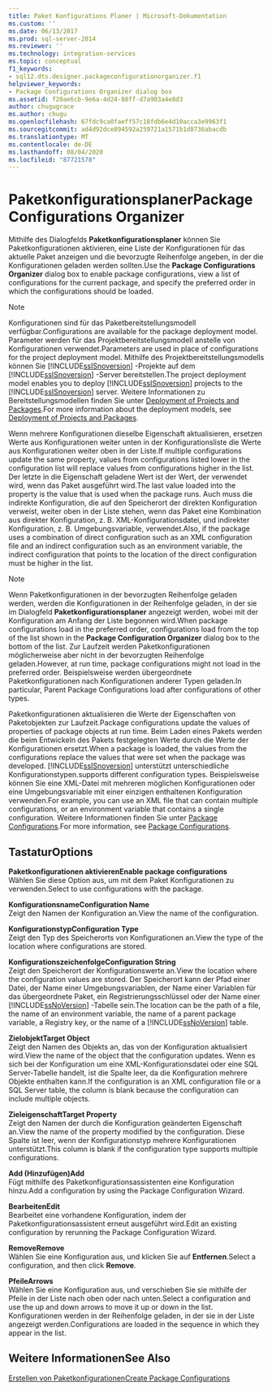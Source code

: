 ```yaml
---
title: Paket Konfigurations Planer | Microsoft-Dokumentation
ms.custom: ''
ms.date: 06/13/2017
ms.prod: sql-server-2014
ms.reviewer: ''
ms.technology: integration-services
ms.topic: conceptual
f1_keywords:
- sql12.dts.designer.packageconfigurationorganizer.f1
helpviewer_keywords:
- Package Configurations Organizer dialog box
ms.assetid: f20ae6cb-9e6a-4d24-88ff-d7a903a4e8d3
author: chugugrace
ms.author: chugu
ms.openlocfilehash: 67fdc9ca0faeff57c18fdb6e4d10acca3e9963f1
ms.sourcegitcommit: ad4d92dce894592a259721a1571b1d8736abacdb
ms.translationtype: MT
ms.contentlocale: de-DE
ms.lasthandoff: 08/04/2020
ms.locfileid: "87721578"
---
```

# <a name="package-configurations-organizer"></a><span data-ttu-id="1a45c-102">Paketkonfigurationsplaner</span><span class="sxs-lookup"><span data-stu-id="1a45c-102">Package Configurations Organizer</span></span>
  <span data-ttu-id="1a45c-103">Mithilfe des Dialogfelds **Paketkonfigurationsplaner** können Sie Paketkonfigurationen aktivieren, eine Liste der Konfigurationen für das aktuelle Paket anzeigen und die bevorzugte Reihenfolge angeben, in der die Konfigurationen geladen werden sollten.</span><span class="sxs-lookup"><span data-stu-id="1a45c-103">Use the **Package Configurations Organizer** dialog box to enable package configurations, view a list of configurations for the current package, and specify the preferred order in which the configurations should be loaded.</span></span>  
  
> [!NOTE]  
>  <span data-ttu-id="1a45c-104">Konfigurationen sind für das Paketbereitstellungsmodell verfügbar.</span><span class="sxs-lookup"><span data-stu-id="1a45c-104">Configurations are available for the package deployment model.</span></span> <span data-ttu-id="1a45c-105">Parameter werden für das Projektbereitstellungsmodell anstelle von Konfigurationen verwendet.</span><span class="sxs-lookup"><span data-stu-id="1a45c-105">Parameters are used in place of configurations for the project deployment model.</span></span> <span data-ttu-id="1a45c-106">Mithilfe des Projektbereitstellungsmodells können Sie [!INCLUDE[ssISnoversion](../includes/ssisnoversion-md.md)] -Projekte auf dem [!INCLUDE[ssISnoversion](../includes/ssisnoversion-md.md)] -Server bereitstellen.</span><span class="sxs-lookup"><span data-stu-id="1a45c-106">The project deployment model enables you to deploy [!INCLUDE[ssISnoversion](../includes/ssisnoversion-md.md)] projects to the [!INCLUDE[ssISnoversion](../includes/ssisnoversion-md.md)] server.</span></span> <span data-ttu-id="1a45c-107">Weitere Informationen zu Bereitstellungsmodellen finden Sie unter [Deployment of Projects and Packages](packages/deploy-integration-services-ssis-projects-and-packages.md).</span><span class="sxs-lookup"><span data-stu-id="1a45c-107">For more information about the deployment models, see [Deployment of Projects and Packages](packages/deploy-integration-services-ssis-projects-and-packages.md).</span></span>  
  
 <span data-ttu-id="1a45c-108">Wenn mehrere Konfigurationen dieselbe Eigenschaft aktualisieren, ersetzen Werte aus Konfigurationen weiter unten in der Konfigurationsliste die Werte aus Konfigurationen weiter oben in der Liste.</span><span class="sxs-lookup"><span data-stu-id="1a45c-108">If multiple configurations update the same property, values from configurations listed lower in the configuration list will replace values from configurations higher in the list.</span></span> <span data-ttu-id="1a45c-109">Der letzte in die Eigenschaft geladene Wert ist der Wert, der verwendet wird, wenn das Paket ausgeführt wird.</span><span class="sxs-lookup"><span data-stu-id="1a45c-109">The last value loaded into the property is the value that is used when the package runs.</span></span> <span data-ttu-id="1a45c-110">Auch muss die indirekte Konfiguration, die auf den Speicherort der direkten Konfiguration verweist, weiter oben in der Liste stehen, wenn das Paket eine Kombination aus direkter Konfiguration, z. B. XML-Konfigurationsdatei, und indirekter Konfiguration, z. B. Umgebungsvariable, verwendet.</span><span class="sxs-lookup"><span data-stu-id="1a45c-110">Also, if the package uses a combination of direct configuration such as an XML configuration file and an indirect configuration such as an environment variable, the indirect configuration that points to the location of the direct configuration must be higher in the list.</span></span>  
  
> [!NOTE]  
>  <span data-ttu-id="1a45c-111">Wenn Paketkonfigurationen in der bevorzugten Reihenfolge geladen werden, werden die Konfigurationen in der Reihenfolge geladen, in der sie im Dialogfeld **Paketkonfigurationsplaner** angezeigt werden, wobei mit der Konfiguration am Anfang der Liste begonnen wird.</span><span class="sxs-lookup"><span data-stu-id="1a45c-111">When package configurations load in the preferred order, configurations load from the top of the list shown in the **Package Configuration Organizer** dialog box to the bottom of the list.</span></span> <span data-ttu-id="1a45c-112">Zur Laufzeit werden Paketkonfigurationen möglicherweise aber nicht in der bevorzugten Reihenfolge geladen.</span><span class="sxs-lookup"><span data-stu-id="1a45c-112">However, at run time, package configurations might not load in the preferred order.</span></span> <span data-ttu-id="1a45c-113">Beispielsweise werden übergeordnete Paketkonfigurationen nach Konfigurationen anderer Typen geladen.</span><span class="sxs-lookup"><span data-stu-id="1a45c-113">In particular, Parent Package Configurations load after configurations of other types.</span></span>  
  
 <span data-ttu-id="1a45c-114">Paketkonfigurationen aktualisieren die Werte der Eigenschaften von Paketobjekten zur Laufzeit.</span><span class="sxs-lookup"><span data-stu-id="1a45c-114">Package configurations update the values of properties of package objects at run time.</span></span> <span data-ttu-id="1a45c-115">Beim Laden eines Pakets werden die beim Entwickeln des Pakets festgelegten Werte durch die Werte der Konfigurationen ersetzt.</span><span class="sxs-lookup"><span data-stu-id="1a45c-115">When a package is loaded, the values from the configurations replace the values that were set when the package was developed.</span></span> [!INCLUDE[ssISnoversion](../includes/ssisnoversion-md.md)] <span data-ttu-id="1a45c-116">unterstützt unterschiedliche Konfigurationstypen.</span><span class="sxs-lookup"><span data-stu-id="1a45c-116">supports different configuration types.</span></span> <span data-ttu-id="1a45c-117">Beispielsweise können Sie eine XML-Datei mit mehreren möglichen Konfigurationen oder eine Umgebungsvariable mit einer einzigen enthaltenen Konfiguration verwenden.</span><span class="sxs-lookup"><span data-stu-id="1a45c-117">For example, you can use an XML file that can contain multiple configurations, or an environment variable that contains a single configuration.</span></span> <span data-ttu-id="1a45c-118">Weitere Informationen finden Sie unter [Package Configurations](../../2014/integration-services/package-configurations.md).</span><span class="sxs-lookup"><span data-stu-id="1a45c-118">For more information, see [Package Configurations](../../2014/integration-services/package-configurations.md).</span></span>  
  
## <a name="options"></a><span data-ttu-id="1a45c-119">Tastatur</span><span class="sxs-lookup"><span data-stu-id="1a45c-119">Options</span></span>  
 <span data-ttu-id="1a45c-120">**Paketkonfigurationen aktivieren**</span><span class="sxs-lookup"><span data-stu-id="1a45c-120">**Enable package configurations**</span></span>  
 <span data-ttu-id="1a45c-121">Wählen Sie diese Option aus, um mit dem Paket Konfigurationen zu verwenden.</span><span class="sxs-lookup"><span data-stu-id="1a45c-121">Select to use configurations with the package.</span></span>  
  
 <span data-ttu-id="1a45c-122">**Konfigurationsname**</span><span class="sxs-lookup"><span data-stu-id="1a45c-122">**Configuration Name**</span></span>  
 <span data-ttu-id="1a45c-123">Zeigt den Namen der Konfiguration an.</span><span class="sxs-lookup"><span data-stu-id="1a45c-123">View the name of the configuration.</span></span>  
  
 <span data-ttu-id="1a45c-124">**Konfigurationstyp**</span><span class="sxs-lookup"><span data-stu-id="1a45c-124">**Configuration Type**</span></span>  
 <span data-ttu-id="1a45c-125">Zeigt den Typ des Speicherorts von Konfigurationen an.</span><span class="sxs-lookup"><span data-stu-id="1a45c-125">View the type of the location where configurations are stored.</span></span>  
  
 <span data-ttu-id="1a45c-126">**Konfigurationszeichenfolge**</span><span class="sxs-lookup"><span data-stu-id="1a45c-126">**Configuration String**</span></span>  
 <span data-ttu-id="1a45c-127">Zeigt den Speicherort der Konfigurationswerte an.</span><span class="sxs-lookup"><span data-stu-id="1a45c-127">View the location where the configuration values are stored.</span></span> <span data-ttu-id="1a45c-128">Der Speicherort kann der Pfad einer Datei, der Name einer Umgebungsvariablen, der Name einer Variablen für das übergeordnete Paket, ein Registrierungsschlüssel oder der Name einer [!INCLUDE[ssNoVersion](../includes/ssnoversion-md.md)] -Tabelle sein.</span><span class="sxs-lookup"><span data-stu-id="1a45c-128">The location can be the path of a file, the name of an environment variable, the name of a parent package variable, a Registry key, or the name of a [!INCLUDE[ssNoVersion](../includes/ssnoversion-md.md)] table.</span></span>  
  
 <span data-ttu-id="1a45c-129">**Zielobjekt**</span><span class="sxs-lookup"><span data-stu-id="1a45c-129">**Target Object**</span></span>  
 <span data-ttu-id="1a45c-130">Zeigt den Namen des Objekts an, das von der Konfiguration aktualisiert wird.</span><span class="sxs-lookup"><span data-stu-id="1a45c-130">View the name of the object that the configuration updates.</span></span> <span data-ttu-id="1a45c-131">Wenn es sich bei der Konfiguration um eine XML-Konfigurationsdatei oder eine SQL Server-Tabelle handelt, ist die Spalte leer, da die Konfiguration mehrere Objekte enthalten kann.</span><span class="sxs-lookup"><span data-stu-id="1a45c-131">If the configuration is an XML configuration file or a SQL Server table, the column is blank because the configuration can include multiple objects.</span></span>  
  
 <span data-ttu-id="1a45c-132">**Zieleigenschaft**</span><span class="sxs-lookup"><span data-stu-id="1a45c-132">**Target Property**</span></span>  
 <span data-ttu-id="1a45c-133">Zeigt den Namen der durch die Konfiguration geänderten Eigenschaft an.</span><span class="sxs-lookup"><span data-stu-id="1a45c-133">View the name of the property modified by the configuration.</span></span> <span data-ttu-id="1a45c-134">Diese Spalte ist leer, wenn der Konfigurationstyp mehrere Konfigurationen unterstützt.</span><span class="sxs-lookup"><span data-stu-id="1a45c-134">This column is blank if the configuration type supports multiple configurations.</span></span>  
  
 <span data-ttu-id="1a45c-135">**Add (Hinzufügen)**</span><span class="sxs-lookup"><span data-stu-id="1a45c-135">**Add**</span></span>  
 <span data-ttu-id="1a45c-136">Fügt mithilfe des Paketkonfigurationsassistenten eine Konfiguration hinzu.</span><span class="sxs-lookup"><span data-stu-id="1a45c-136">Add a configuration by using the Package Configuration Wizard.</span></span>  
  
 <span data-ttu-id="1a45c-137">**Bearbeiten**</span><span class="sxs-lookup"><span data-stu-id="1a45c-137">**Edit**</span></span>  
 <span data-ttu-id="1a45c-138">Bearbeitet eine vorhandene Konfiguration, indem der Paketkonfigurationsassistent erneut ausgeführt wird.</span><span class="sxs-lookup"><span data-stu-id="1a45c-138">Edit an existing configuration by rerunning the Package Configuration Wizard.</span></span>  
  
 <span data-ttu-id="1a45c-139">**Remove**</span><span class="sxs-lookup"><span data-stu-id="1a45c-139">**Remove**</span></span>  
 <span data-ttu-id="1a45c-140">Wählen Sie eine Konfiguration aus, und klicken Sie auf **Entfernen**.</span><span class="sxs-lookup"><span data-stu-id="1a45c-140">Select a configuration, and then click **Remove**.</span></span>  
  
 <span data-ttu-id="1a45c-141">**Pfeile**</span><span class="sxs-lookup"><span data-stu-id="1a45c-141">**Arrows**</span></span>  
 <span data-ttu-id="1a45c-142">Wählen Sie eine Konfiguration aus, und verschieben Sie sie mithilfe der Pfeile in der Liste nach oben oder nach unten.</span><span class="sxs-lookup"><span data-stu-id="1a45c-142">Select a configuration and use the up and down arrows to move it up or down in the list.</span></span> <span data-ttu-id="1a45c-143">Konfigurationen werden in der Reihenfolge geladen, in der sie in der Liste angezeigt werden.</span><span class="sxs-lookup"><span data-stu-id="1a45c-143">Configurations are loaded in the sequence in which they appear in the list.</span></span>  
  
## <a name="see-also"></a><span data-ttu-id="1a45c-144">Weitere Informationen</span><span class="sxs-lookup"><span data-stu-id="1a45c-144">See Also</span></span>  
 [<span data-ttu-id="1a45c-145">Erstellen von Paketkonfigurationen</span><span class="sxs-lookup"><span data-stu-id="1a45c-145">Create Package Configurations</span></span>](../../2014/integration-services/create-package-configurations.md)  
  
  
